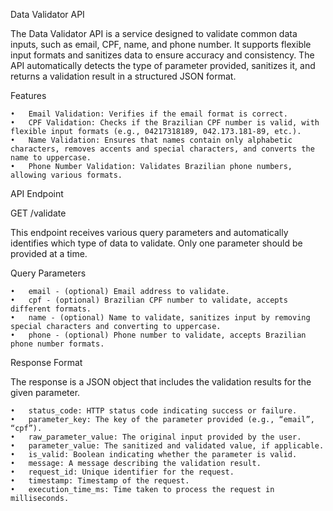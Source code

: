 Data Validator API

The Data Validator API is a service designed to validate common data inputs, such as email, CPF, name, and phone number. It supports flexible input formats and sanitizes data to ensure accuracy and consistency. The API automatically detects the type of parameter provided, sanitizes it, and returns a validation result in a structured JSON format.

Features

	•	Email Validation: Verifies if the email format is correct.
	•	CPF Validation: Checks if the Brazilian CPF number is valid, with flexible input formats (e.g., 04217318189, 042.173.181-89, etc.).
	•	Name Validation: Ensures that names contain only alphabetic characters, removes accents and special characters, and converts the name to uppercase.
	•	Phone Number Validation: Validates Brazilian phone numbers, allowing various formats.

API Endpoint

GET /validate

This endpoint receives various query parameters and automatically identifies which type of data to validate. Only one parameter should be provided at a time.

Query Parameters

	•	email - (optional) Email address to validate.
	•	cpf - (optional) Brazilian CPF number to validate, accepts different formats.
	•	name - (optional) Name to validate, sanitizes input by removing special characters and converting to uppercase.
	•	phone - (optional) Phone number to validate, accepts Brazilian phone number formats.

Response Format

The response is a JSON object that includes the validation results for the given parameter.

	•	status_code: HTTP status code indicating success or failure.
	•	parameter_key: The key of the parameter provided (e.g., “email”, “cpf”).
	•	raw_parameter_value: The original input provided by the user.
	•	parameter_value: The sanitized and validated value, if applicable.
	•	is_valid: Boolean indicating whether the parameter is valid.
	•	message: A message describing the validation result.
	•	request_id: Unique identifier for the request.
	•	timestamp: Timestamp of the request.
	•	execution_time_ms: Time taken to process the request in milliseconds.